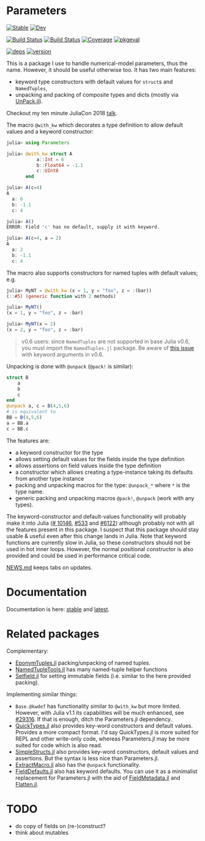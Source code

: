# Parameters

[![Stable](https://img.shields.io/badge/docs-stable-blue.svg)](https://mauro3.github.io/Parameters.jl/stable)
[![Dev](https://img.shields.io/badge/docs-dev-blue.svg)](https://mauro3.github.io/Parameters.jl/dev)

[![Build Status](https://github.com/mauro3/Parameters.jl/workflows/CI/badge.svg)](https://github.com/mauro3/Parameters.jl/actions)
[![Build Status](https://ci.appveyor.com/api/projects/status/github/mauro3/Parameters.jl?branch=master&svg=true)](https://ci.appveyor.com/project/mauro3/parameters-jl/branch/master)
[![Coverage](https://codecov.io/gh/mauro3/Parameters.jl/branch/master/graph/badge.svg)](https://codecov.io/gh/mauro3/Parameters.jl)
[![pkgeval](https://juliahub.com/docs/Parameters/pkgeval.svg)](https://juliahub.com/ui/Packages/Parameters/ycYNs)


[![deps](https://juliahub.com/docs/Parameters/deps.svg)](https://juliahub.com/ui/Packages/Parameters/ycYNs?t=2)
[![version](https://juliahub.com/docs/Parameters/version.svg)](https://juliahub.com/ui/Packages/Parameters/ycYNs)

This is a package I use to handle numerical-model parameters, thus the
name.  However, it should be useful otherwise too.  It has two main
features:

- keyword type constructors with default values for `struct`s and `NamedTuples`,
- unpacking and packing of composite types and dicts (mostly via [UnPack.jl](https://github.com/mauro3/UnPack.jl)).

Checkout my ten minute JuliaCon 2018 [talk](https://youtu.be/JFrzrTYFYbU?t=1m).

The macro `@with_kw` which decorates a type definition to
allow default values and a keyword constructor:
```julia
julia> using Parameters

julia> @with_kw struct A
           a::Int = 6
           b::Float64 = -1.1
           c::UInt8
       end

julia> A(c=4)
A
  a: 6
  b: -1.1
  c: 4

julia> A()
ERROR: Field 'c' has no default, supply it with keyword.

julia> A(c=4, a = 2)
A
  a: 2
  b: -1.1
  c: 4
```

The macro also supports constructors for named tuples with default values; e.g.

```julia
julia> MyNT = @with_kw (x = 1, y = "foo", z = :(bar))
(::#5) (generic function with 2 methods)

julia> MyNT()
(x = 1, y = "foo", z = :bar)

julia> MyNT(x = 2)
(x = 2, y = "foo", z = :bar)
```

> v0.6 users: since `NamedTuples` are not supported in base Julia v0.6, you must import the `NamedTuples.jl` package. Be aware of [this issue](https://github.com/JuliaLang/julia/issues/17240) with keyword arguments in v0.6.

Unpacking is done with `@unpack` (`@pack!` is similar):
```julia
struct B
    a
    b
    c
end
@unpack a, c = B(4,5,6)
# is equivalent to
BB = B(4,5,6)
a = BB.a
c = BB.c
```

The features are:

- a keyword constructor for the type
- allows setting default values for the fields inside the type
  definition
- allows assertions on field values inside the type definition
- a constructor which allows creating a type-instance taking its defaults from
  another type instance
- packing and unpacking macros for the type: `@unpack_*` where `*` is
  the type name.
- generic packing and unpacking macros `@pack!`, `@unpack` (work with
  any types).

The keyword-constructor and default-values functionality will probably
make it into Julia
([# 10146](https://github.com/JuliaLang/julia/issues/10146),
[#533](https://github.com/JuliaLang/julia/issues/5333) and
[#6122](https://github.com/JuliaLang/julia/pull/6122)) although
probably not with all the features present in this package.  I suspect
that this package should stay usable & useful even after this change
lands in Julia.  Note that keyword functions are currently slow in
Julia, so these constructors should not be used in hot inner loops.
However, the normal positional constructor is also provided and could be
used in performance critical code.

[NEWS.md](https://github.com/mauro3/Parameters.jl/blob/master/NEWS.md)
keeps tabs on updates.

# Documentation

Documentation is here: [stable](https://mauro3.github.io/Parameters.jl/stable) and [latest](https://mauro3.github.io/Parameters.jl/latest).

# Related packages

Complementary:
- [EponymTuples.jl](https://github.com/tpapp/EponymTuples.jl) packing/unpacking
  of named tuples.
- [NamedTupleTools.jl](https://github.com/JeffreySarnoff/NamedTupleTools.jl)
  has many named-tuple helper functions
- [Setfield.jl](https://github.com/jw3126/Setfield.jl) for setting
  immutable fields (i.e. similar to the here provided packing).

Implementing similar things:
- `Base.@kwdef` has functionality similar to `@with_kw` but more
  limited.  However, with Julia v1.1 its capabilities will be much
  enhanced, see [#29316](https://github.com/JuliaLang/julia/pull/29316).
  If that is enough, ditch the Parameters.jl dependency.
- [QuickTypes.jl](https://github.com/cstjean/QuickTypes.jl) also
  provides key-word constructors and default values.  Provides a more
  compact format.  I'd say QuickTypes.jl is more suited for REPL and
  other write-only code, whereas Parameters.jl may be more suited for
  code which is also read.
- [SimpleStructs.jl](https://github.com/pluskid/SimpleStructs.jl) also
  provides key-word constructors, default values and assertions.  But
  the syntax is less nice than Parameters.jl.
- [ExtractMacro.jl](https://github.com/carlobaldassi/ExtractMacro.jl) also has
  the `@unpack` functionality.
- [FieldDefaults.jl](https://github.com/rafaqz/FieldDefaults.jl) also has
  keyword defaults. You can use it as a minimalist replacement for Parameters.jl
  with the aid of [FieldMetadata.jl](https://github.com/rafaqz/FieldMetadata.jl)
  and [Flatten.jl](https://github.com/rafaqz/Flatten.jl).

# TODO

- do copy of fields on (re-)construct?
- think about mutables
